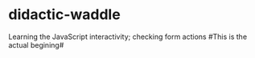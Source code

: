 # didactic-waddle
Learning the JavaScript interactivity; checking form actions
#This is the actual begining#
